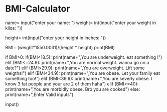 # BMI-Calculator

name= input("enter your name: ")
weight= int(input("enter your weight in kilos: "))

height= int(input("enter your height in inches: "))

BMI= (weight*1550.0031)/(height * height)
print(BMI)

if BMI>0:
    if(BMI<18.5):
        print(name+",You are underweight. eat something !")
    elif (BMI<=24.9):
        print(name+",You are normal weight. wanna go on a date?")
    elif (BMI<29.9):
        print(name+",You are overweight. Lift some weigths!")
    elif (BMI<34.9):
        print(name+",You are obese. Let your family eat something too!")
    elif (BMI<39.9):
        print(name+",You are severly obese. I know 3 fat people and your are 2 of them haha")
    elif (BMI>=40):
        print(name+",You are morbidly obese. Bro you are cooked")
    else:
        print(name+",Enter Valid inputs")

input() 



